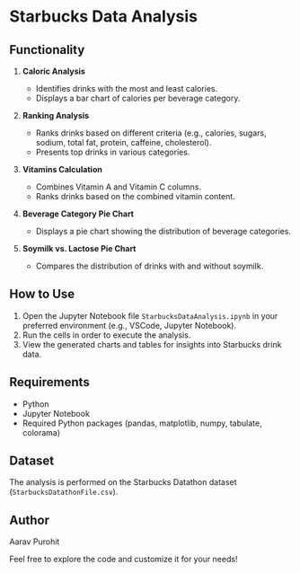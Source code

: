 # Starbucks Data Analysis

## Functionality

1. **Caloric Analysis**
   - Identifies drinks with the most and least calories.
   - Displays a bar chart of calories per beverage category.

2. **Ranking Analysis**
   - Ranks drinks based on different criteria (e.g., calories, sugars, sodium, total fat, protein, caffeine, cholesterol).
   - Presents top drinks in various categories.

3. **Vitamins Calculation**
   - Combines Vitamin A and Vitamin C columns.
   - Ranks drinks based on the combined vitamin content.

4. **Beverage Category Pie Chart**
   - Displays a pie chart showing the distribution of beverage categories.

5. **Soymilk vs. Lactose Pie Chart**
   - Compares the distribution of drinks with and without soymilk.

## How to Use

1. Open the Jupyter Notebook file `StarbucksDataAnalysis.ipynb` in your preferred environment (e.g., VSCode, Jupyter Notebook).
2. Run the cells in order to execute the analysis.
3. View the generated charts and tables for insights into Starbucks drink data.

## Requirements

- Python
- Jupyter Notebook
- Required Python packages (pandas, matplotlib, numpy, tabulate, colorama)

## Dataset

The analysis is performed on the Starbucks Datathon dataset (`StarbucksDatathonFile.csv`).

## Author

Aarav Purohit

Feel free to explore the code and customize it for your needs!
